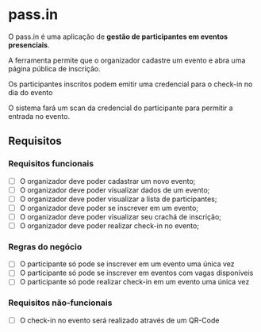 # pass.in

O pass.in é uma aplicação de **gestão de participantes em eventos presenciais**.

A ferramenta permite que o organizador cadastre um evento e abra uma página pública de inscrição.

Os participantes inscritos podem emitir uma credencial para o check-in no dia do evento

O sistema fará um scan da credencial do participante para permitir a entrada no evento.

## Requisitos

### Requisitos funcionais

- [ ] O organizador deve poder cadastrar um novo evento;
- [ ] O organizador deve poder visualizar dados de um evento;
- [ ] O organizador deve poder visualizar a lista de participantes;
- [ ] O organizador deve poder se inscrever em um evento;
- [ ] O organizador deve poder visualizar seu crachá de inscrição;
- [ ] O organizador deve poder realizar check-in no evento;

### Regras do negócio

- [ ] O participante só pode se inscrever em um evento uma única vez
- [ ] O participante só pode se inscrever em eventos com vagas disponíveis
- [ ] O participante só pode realizar check-in em um evento uma única vez

### Requisitos não-funcionais

- [ ] O check-in no evento será realizado através de um QR-Code